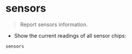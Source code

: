 # sensors

> Report sensors information.

- Show the current readings of all sensor chips:

`sensors`
